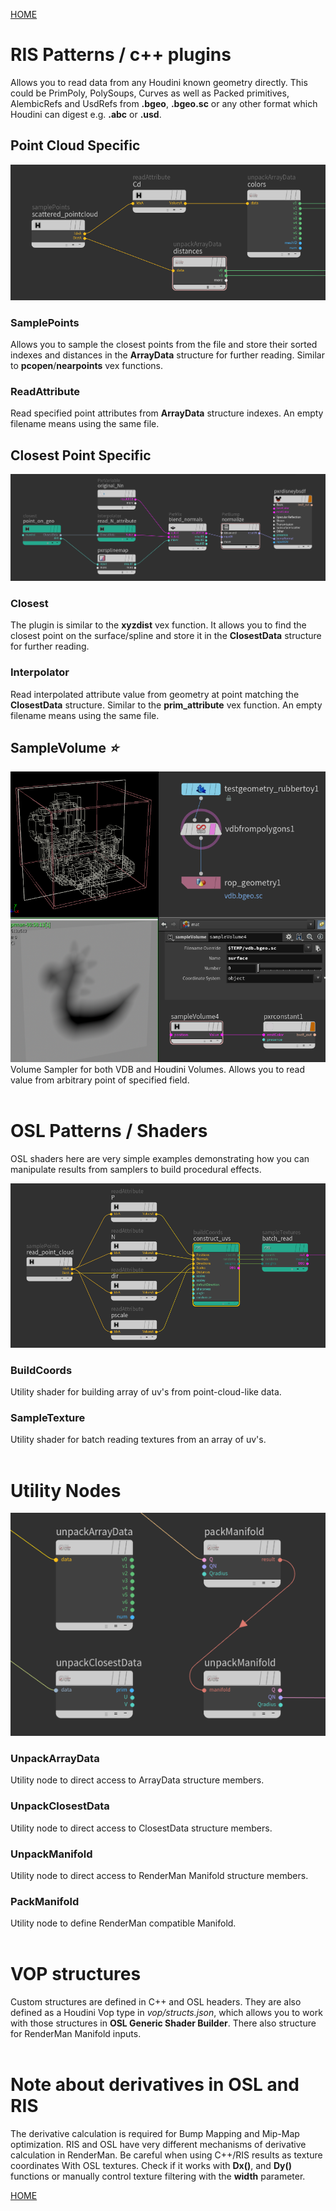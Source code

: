 [HOME](../Readme.md)

# RIS Patterns / c++ plugins

Allows you to read data from any Houdini known geometry directly. This could be PrimPoly, PolySoups, Curves as well as Packed primitives, AlembicRefs and UsdRefs from **.bgeo**, **.bgeo.sc** or any other format which Houdini can digest e.g. **.abc** or **.usd**.


## Point Cloud Specific
![network_example](network_example_pc.png)

### SamplePoints
Allows you to sample the closest points from the file and store their sorted indexes and distances in the **ArrayData** structure for further reading. Similar to **pcopen**/**nearpoints** vex functions.

### ReadAttribute
Read specified point attributes from **ArrayData** structure indexes.
An empty filename means using the same file.
<br/>

## Closest Point Specific
![network_example](network_example.png)

### Closest
The plugin is similar to the **xyzdist** vex function. It allows you to find the closest point on the surface/spline and store it in the **ClosestData** structure for further reading.

### Interpolator
Read interpolated attribute value from geometry at point matching the **ClosestData** structure. Similar to the **prim_attribute** vex function.
An empty filename means using the same file.
<br/>

## SampleVolume *:star:*
![network_example](sampleVolume.png)
Volume Sampler for both VDB and Houdini Volumes. Allows you to read value from arbitrary point of specified field.
<br/><br/>


# OSL Patterns / Shaders
OSL shaders here are very simple examples demonstrating how you can manipulate results from samplers to build procedural effects.

![network_example](network_example_tex.png)
### BuildCoords
Utility shader for building array of uv's from point-cloud-like data.

### SampleTexture
Utility shader for batch reading textures from an array of uv's.
<br/><br/>


# Utility Nodes
![network_example](utilityNodes.png)

### UnpackArrayData
Utility node to direct access to ArrayData structure members.
### UnpackClosestData
Utility node to direct access to ClosestData structure members.
### UnpackManifold
Utility node to direct access to RenderMan Manifold structure members.
### PackManifold
Utility node to define RenderMan compatible Manifold.
<br/><br/>


# VOP structures
Custom structures are defined in C++ and OSL headers. They are also defined as a Houdini Vop type in *vop/structs.json*, which allows you to work with those structures in **OSL Generic Shader Builder**.
There also structure for RenderMan Manifold inputs.
<br/><br/>


# Note about derivatives in OSL and RIS
The derivative calculation is required for Bump Mapping and Mip-Map optimization. RIS and OSL have very different mechanisms of derivative calculation in RenderMan. Be careful when using C++/RIS results as texture coordinates With OSL textures. Check if it works with **Dx()**, and **Dy()** functions or manually control texture filtering with the **width** parameter.

[HOME](../Readme.md)
